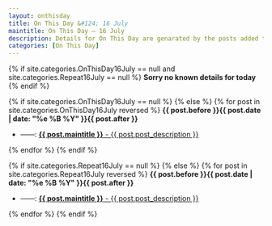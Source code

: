 ```yaml
---
layout: onthisday
title: On This Day &#124; 16 July
maintitle: On This Day — 16 July
description: Details for On This Day are genarated by the posts added to the website so the content is subject to changes/updates over time.
categories: [On This Day]
---
```


{% if site.categories.OnThisDay16July == null and site.categories.Repeat16July == null %}
<strong>Sorry no known details for today</strong>
{% endif %}

{% if site.categories.OnThisDay16July == null %}
{% else %}
{% for post in site.categories.OnThisDay16July reversed %}
<strong>{{ post.before }}{{ post.date | date: "%e %B %Y" }}{{ post.after }}</strong>
<ul>
<li> ——: <a class="{{ post.class }}" href="{{ post.url }}"><strong>{{ post.maintitle }}</strong> - {{ post.post_description }}</a></li>
</ul>
{% endfor %}
{% endif %}

{% if site.categories.Repeat16July == null %}
{% else %}
{% for post in site.categories.Repeat16July reversed %}
<strong>{{ post.before }}{{ post.date | date: "%e %B %Y" }}{{ post.after }}</strong>
<ul>
<li> ——: <a class="{{ post.class }}" href="{{ post.url }}"><strong>{{ post.maintitle }}</strong> - {{ post.post_description }}</a></li>
</ul>
{% endfor %}
{% endif %}
